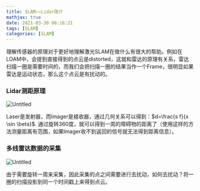```yaml
---
title: SLAM——Lidar简介
mathjax: true
date: 2021-03-30 06:16:21
tags: [SLAM]
categories: [SLAM]
---
```


理解传感器的原理对于更好地理解激光SLAM在做什么有很大的帮助。例如在LOAM中，会提到直接得到的点云是distorted，这就和雷达的原理有关系，雷达扫描一圈是需要时间的，而我们会把扫描一圈的结果当作一个Frame，很明显如果雷达是运动状态，那么这个点云是有扰动的。
<!--more-->
### Lidar测距原理

![Untitled](https://evolution-video.oss-cn-beijing.aliyuncs.com/wlsdzyzl_hexo/Sensor%20ee0f8b837a684ef58574f6ffe5894322/Untitled.png)

Laser是发射器，而Imager是接收器，通过几何关系可以得到：$d=\frac{s f}{x \sin \beta}$. 通过旋转360度，就可以得到一周的障碍物的距离了（使用这样的方法测量距离有范围，如果Imager收不到返回的信号就无法得到距离信息）。

### 多线雷达数据的采集

![Untitled](https://evolution-video.oss-cn-beijing.aliyuncs.com/wlsdzyzl_hexo/Sensor%20ee0f8b837a684ef58574f6ffe5894322/Untitled%201.png)

由于需要旋转一周来采集，因此采集的点之间需要进行去扰动，如何去扰动？将一圈的扫描投影到同一个时间戳上来得到点云。